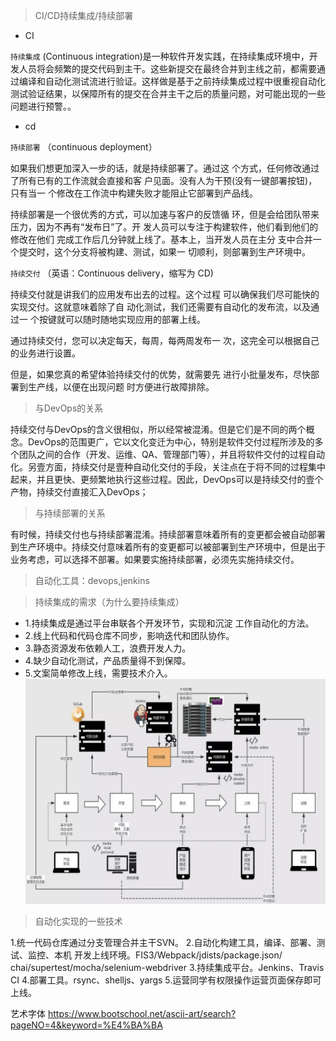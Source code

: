 

> CI/CD持续集成/持续部署
- CI

`持续集成`  (Continuous integration)是一种软件开发实践，在持续集成环境中，开发人员将会频繁的提交代码到主干。这些新提交在最终合并到主线之前，都需要通过编译和自动化测试流进行验证。这样做是基于之前持续集成过程中很重视自动化测试验证结果，以保障所有的提交在合并主干之后的质量问题，对可能出现的一些问题进行预警。。

- cd

`持续部署` （continuous deployment）

如果我们想更加深入一步的话，就是持续部署了。通过这
个方式，任何修改通过了所有已有的工作流就会直接和客
户见面。没有人为干预(没有一键部署按钮)，只有当一
个修改在工作流中构建失败才能阻止它部署到产品线。

持续部署是一个很优秀的方式，可以加速与客户的反馈循 环，但是会给团队带来压力，因为不再有“发布日”了。开 发人员可以专注于构建软件，他们看到他们的修改在他们 完成工作后几分钟就上线了。基本上，当开发人员在主分 支中合并一个提交时，这个分支将被构建、测试，如果一 切顺利，则部署到生产环境中。



`持续交付` （英语：Continuous delivery，缩写为 CD)


持续交付就是讲我们的应用发布出去的过程。这个过程
可以确保我们尽可能快的实现交付。这就意味着除了自
动化测试，我们还需要有自动化的发布流，以及通过一
个按键就可以随时随地实现应用的部署上线。

通过持续交付，您可以决定每天，每周，每两周发布一
次，这完全可以根据自己的业务进行设置。

但是，如果您真的希望体验持续交付的优势，就需要先
进行小批量发布，尽快部署到生产线，以便在出现问题
时方便进行故障排除。

> 与DevOps的关系

持续交付与DevOps的含义很相似，所以经常被混淆。但是它们是不同的两个概念。DevOps的范围更广，它以文化变迁为中心，特别是软件交付过程所涉及的多个团队之间的合作（开发、运维、QA、管理部门等），并且将软件交付的过程自动化。另壹方面，持续交付是壹种自动化交付的手段，关注点在于将不同的过程集中起来，并且更快、更频繁地执行这些过程。因此，DevOps可以是持续交付的壹个产物，持续交付直接汇入DevOps；

> 与持续部署的关系

有时候，持续交付也与持续部署混淆。持续部署意味着所有的变更都会被自动部署到生产环境中。持续交付意味着所有的变更都可以被部署到生产环境中，但是出于业务考虑，可以选择不部署。如果要实施持续部署，必须先实施持续交付。

> 自动化工具：devops,jenkins

> 持续集成的需求（为什么要持续集成）

- 1.持续集成是通过平台串联各个开发环节，实现和沉淀 工作自动化的方法。
- 2.线上代码和代码仓库不同步，影响迭代和团队协作。
- 3.静态资源发布依赖人工，浪费开发人力。 
- 4.缺少自动化测试，产品质量得不到保障。 
- 5.文案简单修改上线，需要技术介入。
<a data-fancybox title="" href="https://github.com/ColaStar/static/blob/master/images/jenkins_流程图1.jpg">![](https://github.com/ColaStar/static/blob/master/images/jenkins_流程图1.jpg)</a>

> 自动化实现的一些技术

1.统一代码仓库通过分支管理合并主干SVN。
2.自动化构建工具，编译、部署、测试、监控、本机 开发上线环境。FIS3/Webpack/jdists/package.json/ chai/supertest/mocha/selenium-webdriver
3.持续集成平台。Jenkins、Travis CI 
4.部署工具。rsync、shelljs、yargs 
5.运营同学有权限操作运营页面保存即可上线。


艺术字体
https://www.bootschool.net/ascii-art/search?pageNO=4&keyword=%E4%BA%BA
